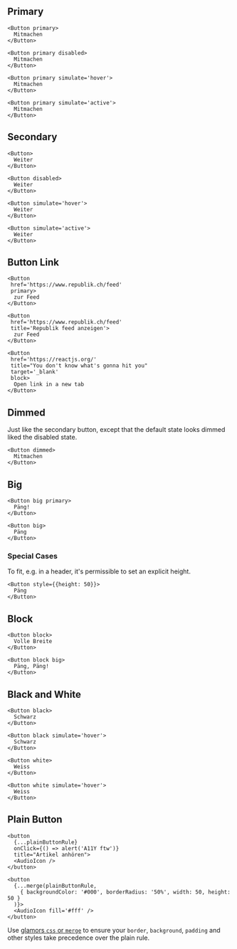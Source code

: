 ##  Primary

```react|span-3
<Button primary>
  Mitmachen
</Button>
```

```react|span-3
<Button primary disabled>
  Mitmachen
</Button>
```

```react|span-3
<Button primary simulate='hover'>
  Mitmachen
</Button>
```

```react|span-3
<Button primary simulate='active'>
  Mitmachen
</Button>
```

## Secondary

```react|span-3
<Button>
  Weiter
</Button>
```

```react|span-3
<Button disabled>
  Weiter
</Button>
```

```react|span-3
<Button simulate='hover'>
  Weiter
</Button>
```

```react|span-3
<Button simulate='active'>
  Weiter
</Button>
```

## Button Link

```react|span-3
<Button 
 href='https://www.republik.ch/feed' 
 primary>
  zur Feed
</Button>
```

```react|span-3
<Button 
 href='https://www.republik.ch/feed' 
 title='Republik feed anzeigen'>
  zur Feed
</Button>
```

```react
<Button 
 href='https://reactjs.org/' 
 title="You don't know what's gonna hit you"
 target='_blank'
 block>
  Open link in a new tab
</Button>
```

##  Dimmed

Just like the secondary button, except that the default state looks dimmed liked the disabled state.

```react|span-3
<Button dimmed>
  Mitmachen
</Button>
```

## Big

```react|span-3
<Button big primary>
  Päng!
</Button>
```

```react|span-3
<Button big>
  Päng
</Button>
```

### Special Cases

To fit, e.g. in a header, it's permissible to set an explicit height.

```react
<Button style={{height: 50}}>
  Päng
</Button>
```

## Block

```react
<Button block>
  Volle Breite
</Button>
```

```react
<Button block big>
  Päng, Päng!
</Button>
```

## Black and White

```react|span-3
<Button black>
  Schwarz
</Button>
```

```react|span-3
<Button black simulate='hover'>
  Schwarz
</Button>
```


```react|span-3,dark
<Button white>
  Weiss
</Button>
```

```react|span-3,dark
<Button white simulate='hover'>
  Weiss
</Button>
```

## Plain Button

```react|span-3
<button
  {...plainButtonRule}
  onClick={() => alert('A11Y ftw')}
  title="Artikel anhören">
  <AudioIcon />
</button>
```

```react|span-3
<button
  {...merge(plainButtonRule,
    { backgroundColor: '#000', borderRadius: '50%', width: 50, height: 50 }
  )}>
  <AudioIcon fill='#fff' />
</button>
```

Use [glamors `css` or `merge`](https://github.com/threepointone/glamor/blob/master/docs/howto.md#combined-selectors) to ensure your `border`, `background`, `padding` and other styles take precedence over the plain rule.

